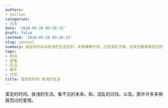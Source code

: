 ```yaml
---
authors:
- eallion
categories:
- 日志
date: '2010-03-26 03:26:15'
draft: false
lastmod: '2010-03-26 03:26:15'
slug: imsnail
summary: 富足的时间与肤浅的生活交织，未来模糊不清，过往混乱不堪，还有无数擦肩而过的爱情！
tags:
- 时间
- 爱情
- 生活
- 蜗牛
- 过往
title: 富足的时间 肤浅的生活
---
```

富足的时间。肤浅的生活。看不见的未来。和。混乱的过往。以及。那许许多多擦肩而过的爱情。
